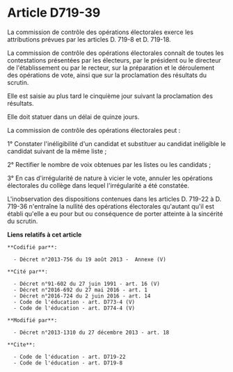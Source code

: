 # Article D719-39

La commission de contrôle des opérations électorales exerce les attributions prévues par les articles D. 719-8 et D. 719-18. 

La commission de contrôle des opérations électorales connaît de toutes les contestations présentées par les électeurs, par le
président ou le directeur de l'établissement ou par le recteur, sur la préparation et le déroulement des opérations de vote,
ainsi que sur la proclamation des résultats du scrutin. 

Elle est saisie au plus tard le cinquième jour suivant la proclamation des résultats. 

Elle doit statuer dans un délai de quinze jours. 

La commission de contrôle des opérations électorales peut : 

1° Constater l'inéligibilité d'un candidat et substituer au candidat inéligible le candidat suivant de la même liste ; 

2° Rectifier le nombre de voix obtenues par les listes ou les candidats ; 

3° En cas d'irrégularité de nature à vicier le vote, annuler les opérations électorales du collège dans lequel l'irrégularité
a été constatée. 

L'inobservation des dispositions contenues dans les articles D. 719-22 à D. 719-36 n'entraîne la nullité des opérations
électorales qu'autant qu'il est établi qu'elle a eu pour but ou conséquence de porter atteinte à la sincérité du scrutin.

**Liens relatifs à cet article**

	**Codifié par**:

	  - Décret n°2013-756 du 19 août 2013 -  Annexe (V)

	**Cité par**:

	  - Décret n°91-602 du 27 juin 1991 - art. 16 (V)
	  - Décret n°2016-692 du 27 mai 2016 - art. 1
	  - Décret n°2016-724 du 2 juin 2016 - art. 14
	  - Code de l'éducation - art. D773-4 (V)
	  - Code de l'éducation - art. D774-4 (V)

	**Modifié par**:

	  - Décret n°2013-1310 du 27 décembre 2013 - art. 18

	**Cite**:

	  - Code de l'éducation - art. D719-22
	  - Code de l'éducation - art. D719-8
